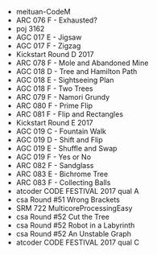 * meituan-CodeM
* ARC 076 F - Exhausted?
* poj 3162
* AGC 017 E - Jigsaw
* AGC 017 F - Zigzag
* Kickstart Round D 2017
* ARC 078 F - Mole and Abandoned Mine
* AGC 018 D - Tree and Hamilton Path
* AGC 018 E - Sightseeing Plan
* AGC 018 F - Two Trees
* ARC 079 F - Namori Grundy
* ARC 080 F - Prime Flip
* ARC 081 F - Flip and Rectangles
* Kickstart Round E 2017
* AGC 019 C - Fountain Walk
* AGC 019 D - Shift and Flip
* AGC 019 E - Shuffle and Swap
* AGC 019 F - Yes or No
* ARC 082 F - Sandglass
* ARC 083 E - Bichrome Tree
* ARC 083 F - Collecting Balls
* atcoder CODE FESTIVAL 2017 qual A
* csa Round #51 Wrong Brackets
* SRM 722 MulticoreProcessingEasy
* csa Round #52 Cut the Tree
* csa Round #52 Robot in a Labyrinth
* csa Round #52 An Unstable Graph
* atcoder CODE FESTIVAL 2017 qual C